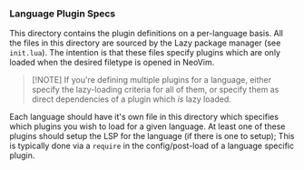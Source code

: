 ### Language Plugin Specs

This directory contains the plugin definitions on a per-language basis. All the files in this directory
are sourced by the Lazy package manager (see `init.lua`). The intention is that these files specify plugins
which are only loaded when the desired filetype is opened in NeoVim.

>[!NOTE] If you're defining multiple plugins for a language,
> either specify the lazy-loading criteria for all of them, or specify them as direct dependencies of a plugin which *is* lazy loaded.

Each language should have it's own file in this directory which specifies which plugins you wish
to load for a given language. At least one of these plugins should setup the LSP for the language (if there is one to setup);
This is typically done via a `require` in the config/post-load of a language specific plugin.

